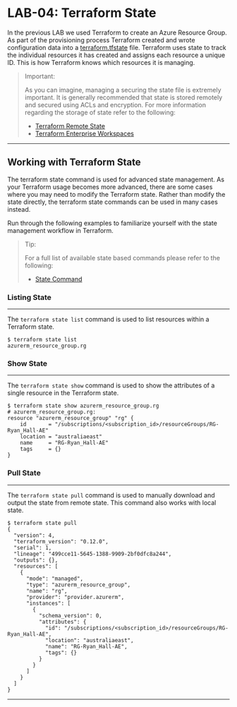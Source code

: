 # LAB-04: Terraform State

In the previous LAB we used Terraform to create an Azure Resource Group. As part of the provisioning process Terraform created and wrote configuration data into a [terraform.tfstate](../terraform.state) file. Terraform uses state to track the individual resources it has created and assigns each resource a unique ID. This is how Terraform knows which resources it is managing.

>Important:
>
>As you can imagine, managing a securing the state file is extremely important. It is generally recommended that state is stored remotely and secured using ACLs and encryption. For more information regarding the storage of state refer to the following:
>
>* [Terraform Remote State](https://www.terraform.io/docs/state/remote.html)
>* [Terraform Enterprise Workspaces](https://www.terraform.io/docs/cloud/workspaces/index.html)

---

## Working with Terraform State
The terraform state command is used for advanced state management. As your Terraform usage becomes more advanced, there are some cases where you may need to modify the Terraform state. Rather than modify the state directly, the terraform state commands can be used in many cases instead. 

Run through the following examples to familiarize yourself with the state management workflow in Terraform.

>Tip:
>
>For a full list of available state based commands please refer to the following:
>* [State Command](https://www.terraform.io/docs/commands/state/index.html)

### Listing State
---
The `terraform state list` command is used to list resources within a Terraform state.
```
$ terraform state list
azurerm_resource_group.rg
```

### Show State
---
The `terraform state show` command is used to show the attributes of a single resource in the Terraform state.
```
$ terraform state show azurerm_resource_group.rg
# azurerm_resource_group.rg:
resource "azurerm_resource_group" "rg" {
    id       = "/subscriptions/<subscription_id>/resourceGroups/RG-Ryan_Hall-AE"
    location = "australiaeast"
    name     = "RG-Ryan_Hall-AE"
    tags     = {}
}
```

### Pull State
---
The `terraform state pull` command is used to manually download and output the state from remote state. This command also works with local state.
```
$ terraform state pull
{
  "version": 4,
  "terraform_version": "0.12.0",
  "serial": 1,
  "lineage": "499cce11-5645-1388-9909-2bf0dfc8a244",
  "outputs": {},
  "resources": [
    {
      "mode": "managed",
      "type": "azurerm_resource_group",
      "name": "rg",
      "provider": "provider.azurerm",
      "instances": [
        {
          "schema_version": 0,
          "attributes": {
            "id": "/subscriptions/<subscription_id>/resourceGroups/RG-Ryan_Hall-AE",
            "location": "australiaeast",
            "name": "RG-Ryan_Hall-AE",
            "tags": {}
          }
        }
      ]
    }
  ]
}
```

---
